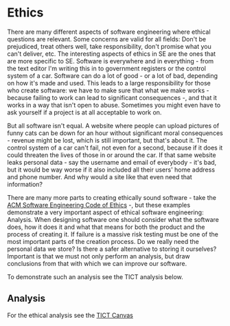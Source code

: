 # Ethics

There are many different aspects of software engineering where ethical questions are relevant. Some concerns are valid for all fields: Don't be prejudiced, treat others well, take responsibility, don't promise what you can't deliver, etc. The interesting aspects of ethics in SE are the ones that are more specific to SE. Software is everywhere and in everything - from the text editor I'm writing this in to government registers or the control system of a car. Software can do a lot of good - or a lot of bad, depending on how it's made and used. This leads to a large responsibility for those who create software: we have to make sure that what we make works - because failing to work can lead to significant consequences -, and that it works in a way that isn't open to abuse. Sometimes you might even have to ask yourself if a project is at all acceptable to work on.

But all software isn't equal. A website where people can upload pictures of funny cats can be down for an hour without significant moral consequences - revenue might be lost, which is still important, but that's about it. The control system of a car can't fail, not even for a second, because if it does it could threaten the lives of those in or around the car. If that same website leaks personal data - say the username and email of everybody - it's bad, but it would be way worse if it also included all their users' home address and phone number. And why would a site like that even need that information?

There are many more parts to creating ethically sound software - take the [ACM Software Engineering Code of Ethics](https://ethics.acm.org/code-of-ethics/software-engineering-code/) -, but these examples demonstrate a very important aspect of ethical software engineering: Analysis. When designing software one should consider what the software does, how it does it and what that means for both the product and the process of creating it. If failure is a massive risk testing must be one of the most important parts of the creation process. Do we really need the personal data we store? Is there a safer alternative to storing it ourselves? Important is that we must not only perform an analysis, but draw conclusions from that with which we can improve our software.

To demonstrate such an analysis see the TICT analysis below.

## Analysis

For the ethical analysis see the [TICT Canvas](TICT.pdf)
